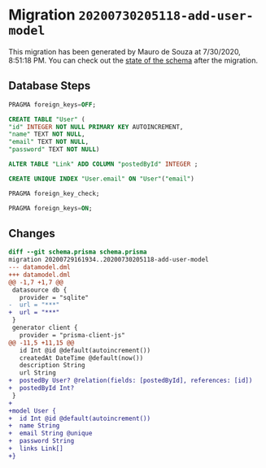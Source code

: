 # Migration `20200730205118-add-user-model`

This migration has been generated by Mauro de Souza at 7/30/2020, 8:51:18 PM.
You can check out the [state of the schema](./schema.prisma) after the migration.

## Database Steps

```sql
PRAGMA foreign_keys=OFF;

CREATE TABLE "User" (
"id" INTEGER NOT NULL PRIMARY KEY AUTOINCREMENT,
"name" TEXT NOT NULL,
"email" TEXT NOT NULL,
"password" TEXT NOT NULL)

ALTER TABLE "Link" ADD COLUMN "postedById" INTEGER ;

CREATE UNIQUE INDEX "User.email" ON "User"("email")

PRAGMA foreign_key_check;

PRAGMA foreign_keys=ON;
```

## Changes

```diff
diff --git schema.prisma schema.prisma
migration 20200729161934..20200730205118-add-user-model
--- datamodel.dml
+++ datamodel.dml
@@ -1,7 +1,7 @@
 datasource db {
   provider = "sqlite" 
-  url = "***"
+  url = "***"
 }
 generator client {
   provider = "prisma-client-js"
@@ -11,5 +11,15 @@
   id Int @id @default(autoincrement())
   createdAt DateTime @default(now())
   description String
   url String
+  postedBy User? @relation(fields: [postedById], references: [id])
+  postedById Int?
 }
+
+model User {
+  id Int @id @default(autoincrement())
+  name String
+  email String @unique
+  password String
+  links Link[]
+}
```


